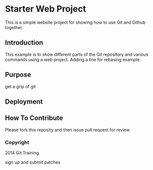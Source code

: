 # Starter Web Project

This is a simple website project for showing how to use Git and Github together.

## Introduction

This example is to show different parts of the Git repository and various commands using a web project. Adding a line for rebasing example.

## Purpose

get a grip of git

## Deployment

## How To Contribute

Please fork this reposity and then issue pull request for review.

### Copyright
2014 Git.Training.

sign up and submit patches
